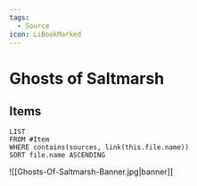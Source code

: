 ```yaml
---
tags:
  - Source
icon: LiBookMarked
---
```


# Ghosts of Saltmarsh

## Items

```dataview
LIST
FROM #Item 
WHERE contains(sources, link(this.file.name))
SORT file.name ASCENDING
```

![[Ghosts-Of-Saltmarsh-Banner.jpg|banner]]
